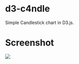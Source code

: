 d3-c4ndle
=========

Simple Candlestick chart in D3.js.

Screenshot
==========

![][1]

  [1]: http://raw.githubusercontent.com/xfigue/d3-c4ndle/master/screen.jpg

